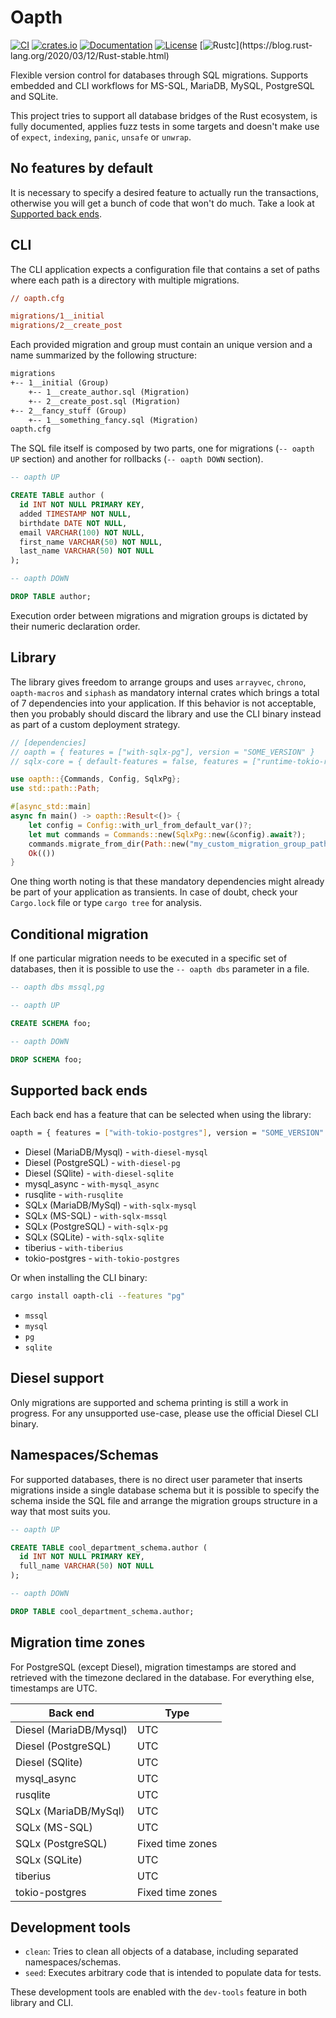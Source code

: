 # Oapth 

[![CI](https://github.com/c410-f3r/oapth/workflows/Tests/badge.svg)](https://github.com/c410-f3r/oapth/actions?query=workflow%3ATests)
[![crates.io](https://img.shields.io/crates/v/oapth.svg)](https://crates.io/crates/oapth)
[![Documentation](https://docs.rs/oapth/badge.svg)](https://docs.rs/oapth)
[![License](https://img.shields.io/badge/license-APACHE2-blue.svg)](./LICENSE)
[![Rustc](https://img.shields.io/badge/rustc-stable-lightgray")](https://blog.rust-lang.org/2020/03/12/Rust-stable.html)

Flexible version control for databases through SQL migrations. Supports embedded and CLI workflows for MS-SQL, MariaDB, MySQL, PostgreSQL and SQLite.

This project tries to support all database bridges of the Rust ecosystem, is fully documented, applies fuzz tests in some targets and doesn't make use of `expect`, `indexing`, `panic`, `unsafe` or `unwrap`.

## No features by default

It is necessary to specify a desired feature to actually run the transactions, otherwise you will get a bunch of code that won't do much. Take a look at [Supported back ends](#supported-back-ends).

## CLI

The CLI application expects a configuration file that contains a set of paths where each path is a directory with multiple migrations.

```ini
// oapth.cfg

migrations/1__initial
migrations/2__create_post
```

Each provided migration and group must contain an unique version and a name summarized by the following structure:

```txt
migrations
+-- 1__initial (Group)
    +-- 1__create_author.sql (Migration)
    +-- 2__create_post.sql (Migration)
+-- 2__fancy_stuff (Group)
    +-- 1__something_fancy.sql (Migration)
oapth.cfg
```

The SQL file itself is composed by two parts, one for migrations (`-- oapth UP` section) and another for rollbacks (`-- oapth DOWN` section).

```sql
-- oapth UP

CREATE TABLE author (
  id INT NOT NULL PRIMARY KEY,
  added TIMESTAMP NOT NULL,
  birthdate DATE NOT NULL,
  email VARCHAR(100) NOT NULL,
  first_name VARCHAR(50) NOT NULL,
  last_name VARCHAR(50) NOT NULL
);

-- oapth DOWN

DROP TABLE author;
```

Execution order between migrations and migration groups is dictated by their numeric declaration order.

## Library

The library gives freedom to arrange groups and uses `arrayvec`, `chrono`, `oapth-macros` and `siphash` as mandatory internal crates which brings a total of 7 dependencies into your application. If this behavior is not acceptable, then you probably should discard the library and use the CLI binary instead as part of a custom deployment strategy.

```rust
// [dependencies]
// oapth = { features = ["with-sqlx-pg"], version = "SOME_VERSION" }
// sqlx-core = { default-features = false, features = ["runtime-tokio-rustls"], version = "SOME_VERSION" }

use oapth::{Commands, Config, SqlxPg};
use std::path::Path;

#[async_std::main]
async fn main() -> oapth::Result<()> {
    let config = Config::with_url_from_default_var()?;
    let mut commands = Commands::new(SqlxPg::new(&config).await?);
    commands.migrate_from_dir(Path::new("my_custom_migration_group_path"), 128).await?;
    Ok(())
}
```

One thing worth noting is that these mandatory dependencies might already be part of your application as transients. In case of doubt, check your `Cargo.lock` file or type `cargo tree` for analysis.

## Conditional migration

If one particular migration needs to be executed in a specific set of databases, then it is possible to use the `-- oapth dbs` parameter in a file.

```sql
-- oapth dbs mssql,pg

-- oapth UP

CREATE SCHEMA foo;

-- oapth DOWN

DROP SCHEMA foo;
```

## Supported back ends

Each back end has a feature that can be selected when using the library:

```bash
oapth = { features = ["with-tokio-postgres"], version = "SOME_VERSION" }
```

- Diesel (MariaDB/Mysql) - `with-diesel-mysql`
- Diesel (PostgreSQL) - `with-diesel-pg`
- Diesel (SQlite) - `with-diesel-sqlite`
- mysql_async - `with-mysql_async`
- rusqlite - `with-rusqlite`
- SQLx (MariaDB/MySql) - `with-sqlx-mysql`
- SQLx (MS-SQL) - `with-sqlx-mssql`
- SQLx (PostgreSQL) - `with-sqlx-pg`
- SQLx (SQLite) - `with-sqlx-sqlite`
- tiberius - `with-tiberius`
- tokio-postgres - `with-tokio-postgres`

Or when installing the CLI binary:

```bash
cargo install oapth-cli --features "pg"
```

- `mssql`
- `mysql`
- `pg`
- `sqlite`

## Diesel support

Only migrations are supported and schema printing is still a work in progress. For any unsupported use-case, please use the official Diesel CLI binary.

## Namespaces/Schemas

For supported databases, there is no direct user parameter that inserts migrations inside a single database schema but it is possible to specify the schema inside the SQL file and arrange the migration groups structure in a way that most suits you.

```sql
-- oapth UP

CREATE TABLE cool_department_schema.author (
  id INT NOT NULL PRIMARY KEY,
  full_name VARCHAR(50) NOT NULL
);

-- oapth DOWN

DROP TABLE cool_department_schema.author;
```

##  Migration time zones

For PostgreSQL (except Diesel), migration timestamps are stored and retrieved with the timezone declared in the database. For everything else, timestamps are UTC.

| Back end                | Type             |
| ---------------------- | ---------------- |
| Diesel (MariaDB/Mysql) | UTC              |
| Diesel (PostgreSQL)    | UTC              |
| Diesel (SQlite)        | UTC              |
| mysql_async            | UTC              |
| rusqlite               | UTC              |
| SQLx (MariaDB/MySql)   | UTC              |
| SQLx (MS-SQL)          | UTC              |
| SQLx (PostgreSQL)      | Fixed time zones |
| SQLx (SQLite)          | UTC              |
| tiberius               | UTC              |
| tokio-postgres         | Fixed time zones |

## Development tools

- `clean`: Tries to clean all objects of a database, including separated namespaces/schemas.
- `seed`: Executes arbitrary code that is intended to populate data for tests.

These development tools are enabled with the `dev-tools` feature in both library and CLI.
